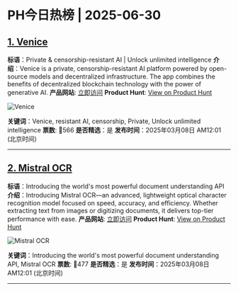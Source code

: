 # PH今日热榜 | 2025-06-30

## [1. Venice](https://www.producthunt.com/posts/venice-3)
**标语**：Private & censorship-resistant AI | Unlock unlimited intelligence
**介绍**：Venice is a private, censorship-resistant AI platform powered by open-source models and decentralized infrastructure. The app combines the benefits of decentralized blockchain technology with the power of generative AI.
**产品网站**: [立即访问](https://www.producthunt.com/r/4D6Z6F7I3SXTGN)
**Product Hunt**: [View on Product Hunt](https://www.producthunt.com/posts/venice-3)

![Venice](https://ph-files.imgix.net/97baee49-6dda-47f5-8a47-91d2c56e1976.jpeg)

**关键词**：Venice, resistant AI, censorship, Private, Unlock unlimited intelligence
**票数**: 🔺566
**是否精选**：是
**发布时间**：2025年03月08日 AM12:01 (北京时间)

---

## [2. Mistral OCR](https://www.producthunt.com/posts/mistral-ocr)
**标语**：Introducing the world's most powerful document understanding API
**介绍**：Introducing Mistral OCR—an advanced, lightweight optical character recognition model focused on speed, accuracy, and efficiency. Whether extracting text from images or digitizing documents, it delivers top-tier performance with ease.
**产品网站**: [立即访问](https://www.producthunt.com/r/SPXNTAWQSVRLGH)
**Product Hunt**: [View on Product Hunt](https://www.producthunt.com/posts/mistral-ocr)

![Mistral OCR](https://ph-files.imgix.net/4224517b-29e4-4944-98c9-2eee59374870.png)

**关键词**：Introducing the world's most powerful document understanding API, Mistral OCR
**票数**: 🔺477
**是否精选**：是
**发布时间**：2025年03月08日 AM12:01 (北京时间)

---

